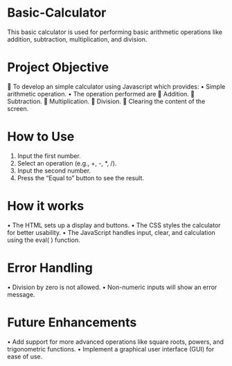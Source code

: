 # Basic-Calculator
This basic calculator is used for performing basic arithmetic operations like addition, subtraction, multiplication, and division.

# Project Objective
	To develop an simple calculator using Javascript which provides:
•	Simple arithmetic operation.
•	The operation performed are
	Addition.
	Subtraction.
	Multiplication.
	Division.
	Clearing the content of the screen.

# How to Use
1.	Input the first number.
2.	Select an operation (e.g., +, -, *, /).
3.	Input the second number.
4.	Press the “Equal to” button to see the result.

# How it works
•	The HTML sets up a display and buttons.
•	The CSS styles the calculator for better usability.
•	The JavaScript handles input, clear, and calculation using the eval( ) function.

# Error Handling
•	Division by zero is not allowed.
•	Non-numeric inputs will show an error message.

# Future Enhancements
•	Add support for more advanced operations like square roots, powers, and trigonometric functions.
•	Implement a graphical user interface (GUI) for ease of use.
